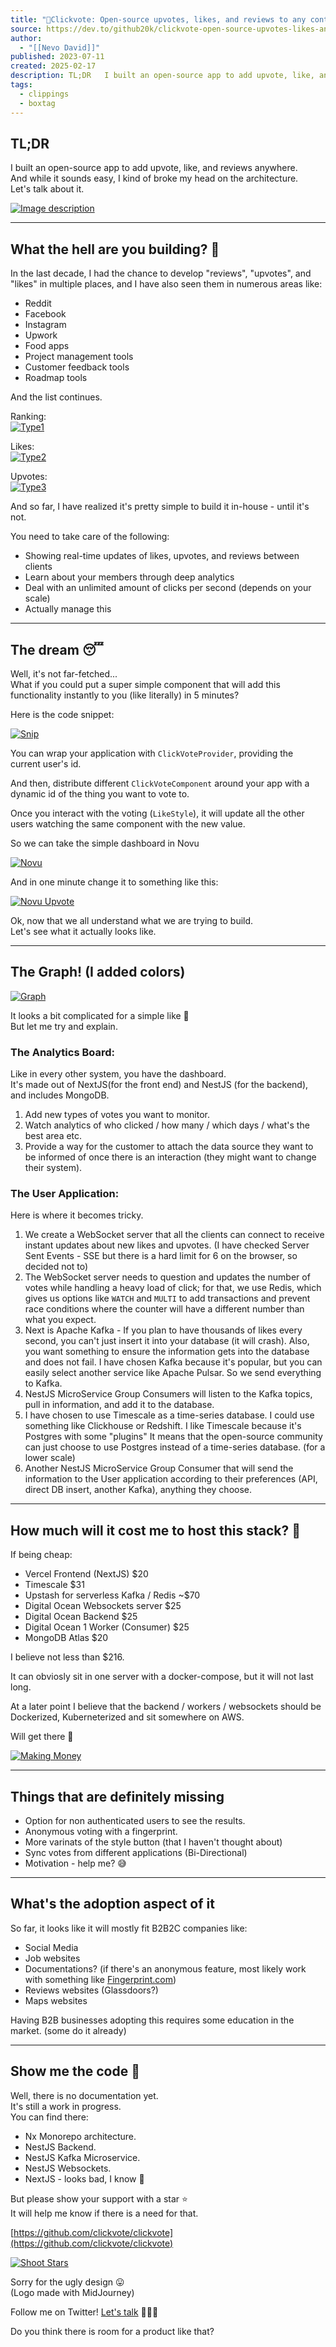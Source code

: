 ```yaml
---
title: "🫰Clickvote: Open-source upvotes, likes, and reviews to any context 🔥"
source: https://dev.to/github20k/clickvote-open-source-upvotes-likes-and-reviews-to-any-context-3ef9
author:
  - "[[Nevo David]]"
published: 2023-07-11
created: 2025-02-17
description: TL;DR   I built an open-source app to add upvote, like, and reviews anywhere. And while it... Tagged with webdev, javascript, devops, programming.
tags:
  - clippings
  - boxtag
---
```

## TL;DR

I built an open-source app to add upvote, like, and reviews anywhere.  
And while it sounds easy, I kind of broke my head on the architecture.  
Let's talk about it.

[![Image description](https://media2.dev.to/dynamic/image/width=800%2Cheight=%2Cfit=scale-down%2Cgravity=auto%2Cformat=auto/https%3A%2F%2Fdev-to-uploads.s3.amazonaws.com%2Fuploads%2Farticles%2Flz5yph314srwxljesaxq.gif)](https://media2.dev.to/dynamic/image/width=800%2Cheight=%2Cfit=scale-down%2Cgravity=auto%2Cformat=auto/https%3A%2F%2Fdev-to-uploads.s3.amazonaws.com%2Fuploads%2Farticles%2Flz5yph314srwxljesaxq.gif)

---

## What the hell are you building? 🤯

In the last decade, I had the chance to develop "reviews", "upvotes", and "likes" in multiple places, and I have also seen them in numerous areas like:

- Reddit
- Facebook
- Instagram
- Upwork
- Food apps
- Project management tools
- Customer feedback tools
- Roadmap tools

And the list continues.

Ranking:  
[![Type1](https://media2.dev.to/dynamic/image/width=800%2Cheight=%2Cfit=scale-down%2Cgravity=auto%2Cformat=auto/https%3A%2F%2Fdev-to-uploads.s3.amazonaws.com%2Fuploads%2Farticles%2Fsnfnji35yd07eqj70hjm.gif)](https://media2.dev.to/dynamic/image/width=800%2Cheight=%2Cfit=scale-down%2Cgravity=auto%2Cformat=auto/https%3A%2F%2Fdev-to-uploads.s3.amazonaws.com%2Fuploads%2Farticles%2Fsnfnji35yd07eqj70hjm.gif)

Likes:  
[![Type2](https://media2.dev.to/dynamic/image/width=800%2Cheight=%2Cfit=scale-down%2Cgravity=auto%2Cformat=auto/https%3A%2F%2Fdev-to-uploads.s3.amazonaws.com%2Fuploads%2Farticles%2Fdbwei3o2qfvrmz2m5rcj.gif)](https://media2.dev.to/dynamic/image/width=800%2Cheight=%2Cfit=scale-down%2Cgravity=auto%2Cformat=auto/https%3A%2F%2Fdev-to-uploads.s3.amazonaws.com%2Fuploads%2Farticles%2Fdbwei3o2qfvrmz2m5rcj.gif)

Upvotes:  
[![Type3](https://media2.dev.to/dynamic/image/width=800%2Cheight=%2Cfit=scale-down%2Cgravity=auto%2Cformat=auto/https%3A%2F%2Fdev-to-uploads.s3.amazonaws.com%2Fuploads%2Farticles%2Fjyzrewjkz55sh0qdt9tz.gif)](https://media2.dev.to/dynamic/image/width=800%2Cheight=%2Cfit=scale-down%2Cgravity=auto%2Cformat=auto/https%3A%2F%2Fdev-to-uploads.s3.amazonaws.com%2Fuploads%2Farticles%2Fjyzrewjkz55sh0qdt9tz.gif)

And so far, I have realized it's pretty simple to build it in-house - until it's not.

You need to take care of the following:

- Showing real-time updates of likes, upvotes, and reviews between clients
- Learn about your members through deep analytics
- Deal with an unlimited amount of clicks per second (depends on your scale)
- Actually manage this

---

## The dream 😴

Well, it's not far-fetched...  
What if you could put a super simple component that will add this functionality instantly to you (like literally) in 5 minutes?

Here is the code snippet:

[![Snip](https://media2.dev.to/dynamic/image/width=800%2Cheight=%2Cfit=scale-down%2Cgravity=auto%2Cformat=auto/https%3A%2F%2Fdev-to-uploads.s3.amazonaws.com%2Fuploads%2Farticles%2Faporjrt3sn1x3y0aaf1c.png)](https://media2.dev.to/dynamic/image/width=800%2Cheight=%2Cfit=scale-down%2Cgravity=auto%2Cformat=auto/https%3A%2F%2Fdev-to-uploads.s3.amazonaws.com%2Fuploads%2Farticles%2Faporjrt3sn1x3y0aaf1c.png)

You can wrap your application with `ClickVoteProvider`, providing the current user's id.

And then, distribute different `ClickVoteComponent` around your app with a dynamic id of the thing you want to vote to.

Once you interact with the voting (`LikeStyle`), it will update all the other users watching the same component with the new value.

So we can take the simple dashboard in Novu

[![Novu](https://media2.dev.to/dynamic/image/width=800%2Cheight=%2Cfit=scale-down%2Cgravity=auto%2Cformat=auto/https%3A%2F%2Fdev-to-uploads.s3.amazonaws.com%2Fuploads%2Farticles%2F7wkcch4qbvxshzugnwbb.png)](https://media2.dev.to/dynamic/image/width=800%2Cheight=%2Cfit=scale-down%2Cgravity=auto%2Cformat=auto/https%3A%2F%2Fdev-to-uploads.s3.amazonaws.com%2Fuploads%2Farticles%2F7wkcch4qbvxshzugnwbb.png)

And in one minute change it to something like this:

[![Novu Upvote](https://media2.dev.to/dynamic/image/width=800%2Cheight=%2Cfit=scale-down%2Cgravity=auto%2Cformat=auto/https%3A%2F%2Fdev-to-uploads.s3.amazonaws.com%2Fuploads%2Farticles%2Fvy25h5pz64iev63mi7q5.png)](https://media2.dev.to/dynamic/image/width=800%2Cheight=%2Cfit=scale-down%2Cgravity=auto%2Cformat=auto/https%3A%2F%2Fdev-to-uploads.s3.amazonaws.com%2Fuploads%2Farticles%2Fvy25h5pz64iev63mi7q5.png)

Ok, now that we all understand what we are trying to build.  
Let's see what it actually looks like.

---

## The Graph! (I added colors)

[![Graph](https://media2.dev.to/dynamic/image/width=800%2Cheight=%2Cfit=scale-down%2Cgravity=auto%2Cformat=auto/https%3A%2F%2Fdev-to-uploads.s3.amazonaws.com%2Fuploads%2Farticles%2Fqz3avbh202xnrel1unua.jpg)](https://media2.dev.to/dynamic/image/width=800%2Cheight=%2Cfit=scale-down%2Cgravity=auto%2Cformat=auto/https%3A%2F%2Fdev-to-uploads.s3.amazonaws.com%2Fuploads%2Farticles%2Fqz3avbh202xnrel1unua.jpg)

It looks a bit complicated for a simple like 🤔  
But let me try and explain.

### The Analytics Board:

Like in every other system, you have the dashboard.  
It's made out of NextJS(for the front end) and NestJS (for the backend), and includes MongoDB.

1. Add new types of votes you want to monitor.
2. Watch analytics of who clicked / how many / which days / what's the best area etc.
3. Provide a way for the customer to attach the data source they want to be informed of once there is an interaction (they might want to change their system).

### The User Application:

Here is where it becomes tricky.

1. We create a WebSocket server that all the clients can connect to receive instant updates about new likes and upvotes. (I have checked Server Sent Events - SSE but there is a hard limit for 6 on the browser, so decided not to)
2. The WebSocket server needs to question and updates the number of votes while handling a heavy load of click; for that, we use Redis, which gives us options like `WATCH` and `MULTI` to add transactions and prevent race conditions where the counter will have a different number than what you expect.
3. Next is Apache Kafka - If you plan to have thousands of likes every second, you can't just insert it into your database (it will crash). Also, you want something to ensure the information gets into the database and does not fail. I have chosen Kafka because it's popular, but you can easily select another service like Apache Pulsar. So we send everything to Kafka.
4. NestJS MicroService Group Consumers will listen to the Kafka topics, pull in information, and add it to the database.
5. I have chosen to use Timescale as a time-series database. I could use something like Clickhouse or Redshift. I like Timescale because it's Postgres with some "plugins" It means that the open-source community can just choose to use Postgres instead of a time-series database. (for a lower scale)
6. Another NestJS MicroService Group Consumer that will send the information to the User application according to their preferences (API, direct DB insert, another Kafka), anything they choose.

---

## How much will it cost me to host this stack? 🤣

If being cheap:

- Vercel Frontend (NextJS) $20
- Timescale $31
- Upstash for serverless Kafka / Redis ~$70
- Digital Ocean Websockets server $25
- Digital Ocean Backend $25
- Digital Ocean 1 Worker (Consumer) $25
- MongoDB Atlas $20

I believe not less than $216.

It can obviosly sit in one server with a docker-compose, but it will not last long.

At a later point I believe that the backend / workers / websockets should be Dockerized, Kuberneterized and sit somewhere on AWS.

Will get there 🤞

[![Making Money](https://media2.dev.to/dynamic/image/width=800%2Cheight=%2Cfit=scale-down%2Cgravity=auto%2Cformat=auto/https%3A%2F%2Fdev-to-uploads.s3.amazonaws.com%2Fuploads%2Farticles%2F2h5o0k5fn7nzts3gp20c.gif)](https://media2.dev.to/dynamic/image/width=800%2Cheight=%2Cfit=scale-down%2Cgravity=auto%2Cformat=auto/https%3A%2F%2Fdev-to-uploads.s3.amazonaws.com%2Fuploads%2Farticles%2F2h5o0k5fn7nzts3gp20c.gif)

---

## Things that are definitely missing

- Option for non authenticated users to see the results.
- Anonymous voting with a fingerprint.
- More varinats of the style button (that I haven't thought about)
- Sync votes from different applications (Bi-Directional)
- Motivation - help me? 😅

---

## What's the adoption aspect of it

So far, it looks like it will mostly fit B2B2C companies like:

- Social Media
- Job websites
- Documentations? (if there's an anonymous feature, most likely work with something like [Fingerprint.com](https://github.com/fingerprintjs/fingerprintjs))
- Reviews websites (Glassdoors?)
- Maps websites

Having B2B businesses adopting this requires some education in the market. (some do it already)

---

## Show me the code 👀

Well, there is no documentation yet.  
It's still a work in progress.  
You can find there:

- Nx Monorepo architecture.
- NestJS Backend.
- NestJS Kafka Microservice.
- NestJS Websockets.
- NextJS - looks bad, I know 🤣

But please show your support with a star ⭐️  
It will help me know if there is a need for that.

[https://github.com/clickvote/clickvote](https://github.com/clickvote/clickvote)

[![Shoot Stars](https://media2.dev.to/dynamic/image/width=800%2Cheight=%2Cfit=scale-down%2Cgravity=auto%2Cformat=auto/https%3A%2F%2Fdev-to-uploads.s3.amazonaws.com%2Fuploads%2Farticles%2Fqi8ri6az3xhss2227062.gif)](https://media2.dev.to/dynamic/image/width=800%2Cheight=%2Cfit=scale-down%2Cgravity=auto%2Cformat=auto/https%3A%2F%2Fdev-to-uploads.s3.amazonaws.com%2Fuploads%2Farticles%2Fqi8ri6az3xhss2227062.gif)

Sorry for the ugly design 😛  
(Logo made with MidJourney)

Follow me on Twitter! [Let's talk](https://twitter.com/nevodavid) 🙇🏻‍♂️

Do you think there is room for a product like that?